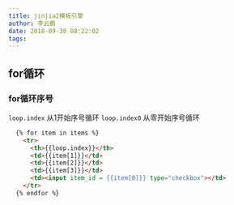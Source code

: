 ```yaml
---
title: jinjia2模板引擎
author: 李云鹏
date: 2018-09-30 08:22:02
tags:
---
```

## for循环

### for循环序号

`loop.index` 从1开始序号循环
`loop.index0` 从零开始序号循环

```html
  {% for item in items %}
    <tr>
      <th>{{loop.index}}</th>
      <td>{{item[1]}}</td>
      <td>{{item[2]}}</td>
      <td>{{item[3]}}</td>
      <td><input item_id = {{item[0]}} type="checkbox"></td>
    </tr>
  {% endfor %}
```